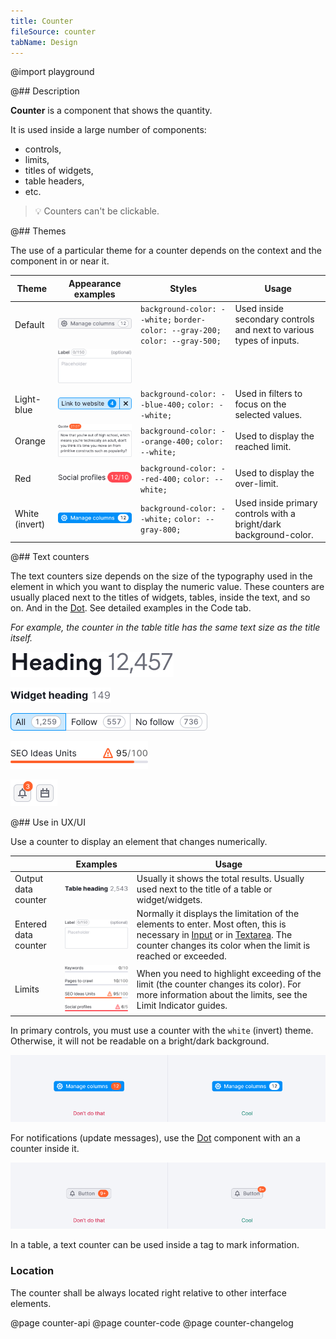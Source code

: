 ```yaml
---
title: Counter
fileSource: counter
tabName: Design
---
```


@import playground

@## Description

**Counter** is a component that shows the quantity.

It is used inside a large number of components:

- controls,
- limits,
- titles of widgets,
- table headers,
- etc.

> 💡 Counters can't be clickable.

@## Themes

The use of a particular theme for a counter depends on the context and the component in or near it.

| Theme          | Appearance examples                      | Styles                                                                        | Usage                                                               |
| -------------- | ---------------------------------------- | ----------------------------------------------------------------------------- | ------------------------------------------------------------------- |
| Default        | ![default example](static/secondary.png) | `background-color: --white;` `border-color: --gray-200;` `color: --gray-500;` | Used inside secondary controls and next to various types of inputs. |
|                | ![default example ](static/textarea.png) |                                                                               |                                                                     |
| Light-blue     | ![light-blue example](static/filter.png) | `background-color: --blue-400;` `color: --white;`                             | Used in filters to focus on the selected values.                    |
| Orange         | ![orange example](static/orange.png)     | `background-color: --orange-400;` `color: --white;`                           | Used to display the reached limit.                                  |
| Red            | ![red example](static/red.png)           | `background-color: --red-400;` `color: --white;`                              | Used to display the over-limit.                                     |
| White (invert) | ![invert example](static/invert.png)     | `background-color: --white;` `color: --gray-800;`                             | Used inside primary controls with a bright/dark background-color.   |

@## Text counters

The text counters size depends on the size of the typography used in the element in which you want to display the numeric value. These counters are usually placed next to the titles of widgets, tables, inside the text, and so on. And in the [Dot](/components/dot/). See detailed examples in the Code tab.

_For example, the counter in the table title has the same text size as the title itself._

![default-example](static/heading.png)

![default-example-2](static/widget-heading.png)

![default-example-3](static/pills.png)

![default-example-4](static/limit.png)

![primary-example-2](static/dot.png)

@## Use in UX/UI

Use a counter to display an element that changes numerically.

|                      | Examples                                     | Usage                                                                                                                                                                                                                                    |
| -------------------- | -------------------------------------------- | ---------------------------------------------------------------------------------------------------------------------------------------------------------------------------------------------------------------------------------------- |
| Output data counter  | ![counter-example](static/table.png)         | Usually it shows the total results. Usually used next to the title of a table or widget/widgets.                                                                                                                                         |
| Entered data counter | ![counter-example](static/textarea.png)      | Normally it displays the limitation of the elements to enter. Most often, this is necessary in [Input](/components/input/) or in [Textarea](/components/textarea/). The counter changes its color when the limit is reached or exceeded. |
| Limits               | ![counter-example](static/limit-counter.png) | When you need to highlight exceeding of the limit (the counter changes its color). For more information about the limits, see the Limit Indicator guides.                                                                                |

In primary controls, you must use a counter with the `white` (invert) theme. Otherwise, it will not be readable on a bright/dark background.

![counter-yes-no-example](static/button-counter.png)

For notifications (update messages), use the [Dot](/components/dot/) component with an a counter inside it.

![components-yes-no-example](static/notification-yes-no.png)

In a table, a text counter can be used inside a tag to mark information.

### Location

The counter shall be always located right relative to other interface elements.

@page counter-api
@page counter-code
@page counter-changelog
